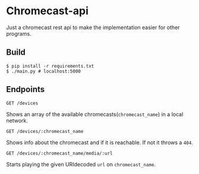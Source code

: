 # Chromecast-api
Just a chromecast rest api to make the implementation easier for other programs. 


## Build
```
$ pip install -r requirements.txt
$ ./main.py # localhost:5000
```

## Endpoints
```
GET /devices
```
Shows an array of the available chromecasts(`chromecast_name`) in a local network.   
  
  
  
```
GET /devices/:chromecast_name
```
Shows info about the chromecast and if it is reachable. If not it throws a `404`.    
  
   
  
```
GET /devices/:chromecast_name/media/:url  
```
Starts playing the given URIdecoded `url` on `chromecast_name`.
